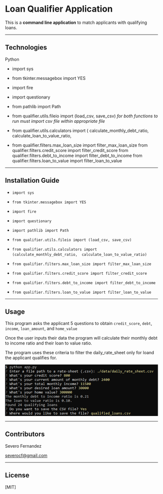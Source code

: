 # **Loan Qualifier Application**



This is a **command line application** to match applicants with qualifying loans.

---

## Technologies

Python

- import sys

- from tkinter.messagebox import YES

- import fire

- import questionary

- from pathlib import Path

- from qualifier.utils.fileio import (load_csv, save_csv) *for both functions to run must import csv file within appropriate file*

- from qualifier.utils.calculators import (
    calculate_monthly_debt_ratio,
    calculate_loan_to_value_ratio,

- from qualifier.filters.max_loan_size import filter_max_loan_size
from qualifier.filters.credit_score import filter_credit_score
from qualifier.filters.debt_to_income import filter_debt_to_income
from qualifier.filters.loan_to_value import filter_loan_to_value


---

## Installation Guide

- `import sys`

- `from tkinter.messagebox import YES`

- `import fire`

- `import questionary`

- `import pathlib import Path`

- `from qualifier.utils.fileio import (load_csv, save_csv)`

- `from qualifier.utils.calculators import (calculate_monthly_debt_ratio,  calculate_loan_to_value_ratio)`

- `from qualifier.filters.max_loan_size import filter_max_loan_size`

- `from qualifier.filters.credit_score import filter_credit_score`

- `from qualifier.filters.debt_to_income import filter_debt_to_income`

- `from qualifier.filters.loan_to_value import filter_loan_to_value`

---

## Usage

This program asks the applicant 5 questions to obtain `credit_score`, `debt`, `income`, `loan_amount`, and `home_value`

Once the user inputs their data the program will calculate their monthly debt to income ratio and their loan to value ratio.

The program uses these criteria to filter the daily_rate_sheet only for loand the applicant qualifies for.

![Below is a screenshot of the CLI of the program](screenshot_app.py.jpg)

---

## Contributors

Severo Fernandez

severocf@gmail.com


---

## License

[MIT]